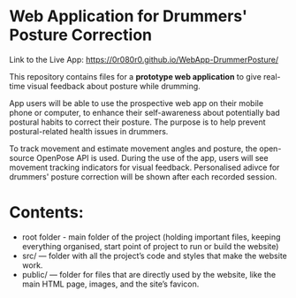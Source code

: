 # Web Application for Drummers' Posture Correction

Link to the Live App: https://0r080r0.github.io/WebApp-DrummerPosture/

This repository contains files for a **prototype web application** to give real-time visual feedback about posture while drumming.

App users will be able to use the prospective web app on their mobile phone or computer, to enhance their self-awareness about potentially bad postural habits to correct their posture. 
The purpose is to help prevent postural-related health issues in drummers.

To track movement and estimate movement angles and posture, the open-source OpenPose API is used. During the use of the app, users will see movement tracking indicators for visual feedback.
Personalised adivce for drummers' posture correction will be shown after each recorded session.

# Contents:

- root folder - main folder of the project (holding important files, keeping everything organised, start point of project to run or build the website)
- src/ — folder with all the project’s code and styles that make the website work.
- public/ — folder for files that are directly used by the website, like the main HTML page, images, and the site’s favicon.
